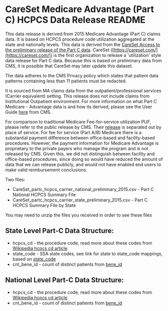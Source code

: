 #  CareSet Medicare Advantage (Part C) HCPCS Data Release README

This data release is derived from 2015 Medicare Advantage (Part C) claims data. It is based on HCPCS procedure code utilization aggregated at the state and nationally levels. This data is derived from the [CareSet Access to the preliminary release of the Part C data](https://careset.com/careset-first-with-access-to-advantage-data/). CareSet ([https://careset.com/](https://careset.com/)) is the first organization to release a 'utilization' style data release for Part C data. Because this is based on preliminary data from CMS, it is possible that CareSet may later update this dataset. 

The data adheres to the CMS Privacy policy which states that patient data patterns containing less than 11 patients must be redacted.

It is sourced from MA claims data from the outpatient/professional services (Carrier equivalent)  setting. This release does not include claims from Institutional Outpatient environment. For more information on what Part C Medicare - Advantage data is and how its derived, please see the User Guide [here](https://www.ccwdata.org/documents/10280/19002246/ccw-medicare-encounter-data-user-guide.pdf) from CMS.


For comparison to traditional Medicare Fee-for-service utilization PUF, please refer to the public release by CMS. Their [release](https://www.cms.gov/Research-Statistics-Data-and-Systems/Statistics-Trends-and-Reports/Medicare-Provider-Charge-Data/Physician-and-Other-Supplier2015.html) is separated out by place of service. For fee for service (Part A/B) Medicare there is a substantial payment difference between office-based and facility-based procedures. However, the payment information for Medicare Advantage is proprietary to the private payers who manage the program and is not released by CMS. Given this, we did not distinguish between facility and office-based procedures, since doing so would have reduced the amount of data that we can release publicly, and would not have enabled end users to make valid reimbursement conclusions.  


Two files:
* CareSet_partc_hcpcs_carrier_national_preliminary_2015.csv - Part C National HCPCS Summary File
* CareSet_partc_hcpcs_carrier_state_preliminary_2015.csv - Part C HCPCS Summary File by State

You may need to unzip the files you received in order to see these files

## State Level Part-C Data Structure:

* hcpcs_cd - the procedure code, read more about these codes from [Wikipedia hcpcs cd article](https://en.wikipedia.org/wiki/Healthcare_Common_Procedure_Coding_System)
* state_code - SSA state codes, see link for state to state_code mappings, based on [state_code](https://www.resdac.org/cms-data/variables/state-code-claim-ssa)
* cnt_bene_id - count of distinct patients from [bene_id](https://www.resdac.org/cms-data/variables/beneid)

## National Level Part-C Data Structure:

* hcpcs_cd - the procedure code, read more about these codes from [Wikipedia hcpcs cd article](https://en.wikipedia.org/wiki/Healthcare_Common_Procedure_Coding_System)
* cnt_bene_id - count of distinct patients from [bene_id](https://www.resdac.org/cms-data/variables/beneid)
